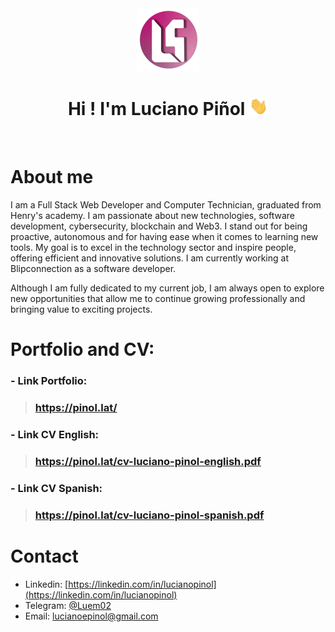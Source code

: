 <div align='center'>
<a href='https://pinol.lat'>
<img src='./assets/CircleLogo.png' width='100'/>
</a>
<h1>Hi ! I'm Luciano Piñol <img href='#' src='./assets/Hi.gif' width='30'/>
</h1>
</div>

<br/>

<!-- About me -->

# About me

I am a Full Stack Web Developer and Computer Technician, graduated from Henry's academy. I am passionate about new technologies, software development, cybersecurity, blockchain and Web3. I stand out for being proactive, autonomous and for having ease when it comes to learning new tools. My goal is to excel in the technology sector and inspire people, offering efficient and innovative solutions. I am currently working at Blipconnection as a software developer.

Although I am fully dedicated to my current job, I am always open to explore new opportunities that allow me to continue growing professionally and bringing value to exciting projects.

<!-- Visit my Portfolio -->

# Portfolio and CV:

### - Link Portfolio:

> ### https://pinol.lat/

### - Link CV English:

> ### https://pinol.lat/cv-luciano-pinol-english.pdf

### - Link CV Spanish:

> ### https://pinol.lat/cv-luciano-pinol-spanish.pdf

<!-- Contact -->

# Contact

-   Linkedin: [https://linkedin.com/in/lucianopinol](https://linkedin.com/in/lucianopinol)
-   Telegram: [@Luem02](https://t.me/luem02)
-   Email: lucianoepinol@gmail.com
